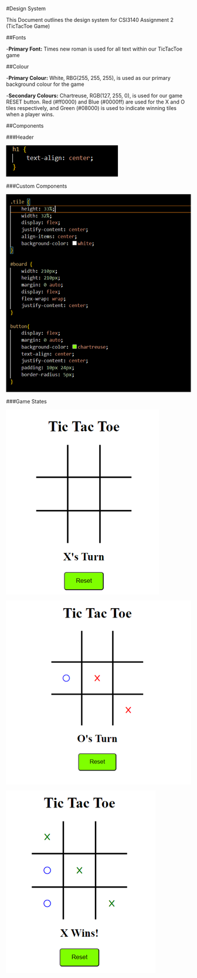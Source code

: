 #Design System

This Document outlines the design system for CSI3140 Assignment 2 (TicTacToe Game)

##Fonts

-**Primary Font:** Times new roman is used for all text within our TicTacToe game

##Colour

-**Primary Colour:** White, RBG(255, 255, 255), is used as our primary background colour for the game

-**Secondary Colours:** Chartreuse, RGB(127, 255, 0), is used for our game RESET button. 
Red (#ff0000) and Blue (#0000ff) are used for the X and O tiles respectively, and Green (#08000)
is used to indicate winning tiles when a player wins.

##Components

###Header

![Header](assets/design_system/header.png)

###Custom Components

![Components](assets/design_system/components.png)

###Game States

![Start](assets/design_system/start.png)

![Middle](assets/design_system/middle.png)

![End](assets/design_system/end.png)
